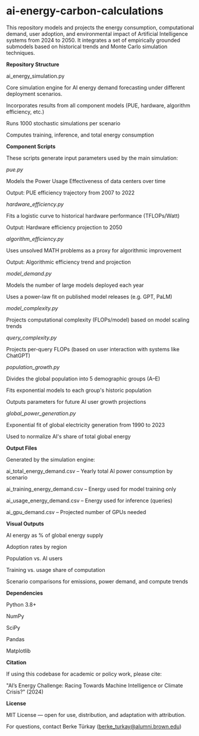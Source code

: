 # ai-energy-carbon-calculations

This repository models and projects the energy consumption, computational demand, user adoption, and environmental impact of Artificial Intelligence systems from 2024 to 2050. It integrates a set of empirically grounded submodels based on historical trends and Monte Carlo simulation techniques.



**Repository Structure**

ai_energy_simulation.py

Core simulation engine for AI energy demand forecasting under different deployment scenarios.

Incorporates results from all component models (PUE, hardware, algorithm efficiency, etc.)

Runs 1000 stochastic simulations per scenario

Computes training, inference, and total energy consumption



**Component Scripts**

These scripts generate input parameters used by the main simulation:


_pue.py_

Models the Power Usage Effectiveness of data centers over time

Output: PUE efficiency trajectory from 2007 to 2022


_hardware_efficiency.py_

Fits a logistic curve to historical hardware performance (TFLOPs/Watt)

Output: Hardware efficiency projection to 2050


_algorithm_efficiency.py_

Uses unsolved MATH problems as a proxy for algorithmic improvement

Output: Algorithmic efficiency trend and projection


_model_demand.py_

Models the number of large models deployed each year

Uses a power-law fit on published model releases (e.g. GPT, PaLM)


_model_complexity.py_

Projects computational complexity (FLOPs/model) based on model scaling trends


_query_complexity.py_

Projects per-query FLOPs (based on user interaction with systems like ChatGPT)


_population_growth.py_

Divides the global population into 5 demographic groups (A–E)

Fits exponential models to each group's historic population

Outputs parameters for future AI user growth projections


_global_power_generation.py_

Exponential fit of global electricity generation from 1990 to 2023

Used to normalize AI's share of total global energy



**Output Files**

Generated by the simulation engine:

ai_total_energy_demand.csv – Yearly total AI power consumption by scenario

ai_training_energy_demand.csv – Energy used for model training only

ai_usage_energy_demand.csv – Energy used for inference (queries)

ai_gpu_demand.csv – Projected number of GPUs needed



**Visual Outputs**

AI energy as % of global energy supply

Adoption rates by region

Population vs. AI users

Training vs. usage share of computation

Scenario comparisons for emissions, power demand, and compute trends



**Dependencies**

Python 3.8+

NumPy

SciPy

Pandas

Matplotlib



**Citation**

If using this codebase for academic or policy work, please cite:

"AI’s Energy Challenge: Racing Towards Machine Intelligence or Climate Crisis?" (2024)



**License**

MIT License — open for use, distribution, and adaptation with attribution.

For questions, contact Berke Türkay (berke_turkay@alumni.brown.edu)
